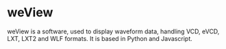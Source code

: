 # weView

weView is a software, used to display waveform data, handling VCD, eVCD, LXT, LXT2 and WLF formats.
It is based in Python and Javascript.
